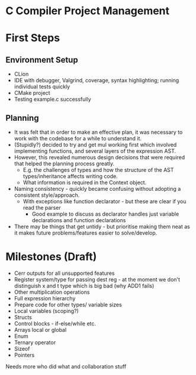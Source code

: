 # C Compiler Project Management

[//]: # (TODO rearrange this garbage and rename my headers)

# First Steps

## Environment Setup
- CLion
- IDE with debugger, Valgrind, coverage, syntax highlighting; running individual tests quickly
- CMake project
- Testing example.c successfully

## Planning
- It was felt that in order to make an effective plan, it was necessary to work with the codebase for a while to understand it.
- (Stupidly?) decided to try and get mul working first which involved implementing functions, and several layers of the expression AST.
- However, this revealed numerous design decisions that were required that helped the planning process greatly.
  - E.g. the challenges of types and how the structure of the AST types/inheritance affects writing code.
  - What information is required in the Context object.
- Naming consistency - quickly became confusing without adopting a consistent style/approach.
  - With exceptions like function declarator - but these are clear if you read the parser
    - Good example to discuss as declarator handles just variable declarations and function declarations
- There may be things that get untidy - but prioritise making them neat as it makes future problems/features easier to solve/develop.

# Milestones (Draft)

* Cerr outputs for all unsupported features
* Register system/type for passing dest reg - at the moment we don't distinguish x and t type which is big bad (why ADD1 fails)
* Other multiplication operations
* Full expression hierarchy
* Prepare code for other types/ variable sizes
* Local variables (scoping?)
* Structs
* Control blocks - if-else/while etc.
* Arrays local or global
* Enum
* Ternary operator
* Sizeof
* Pointers


Needs more who did what and collaboration stuff

